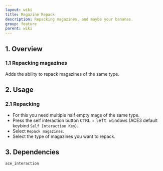 ```yaml
---
layout: wiki
title: Magazine Repack
description: Repacking magazines, and maybe your bananas.
group: feature
parent: wiki
---
```


## 1. Overview

### 1.1 Repacking magazines
Adds the ability to repack magazines of the same type.


## 2. Usage

### 2.1 Repacking
- For this you need multiple half empty mags of the same type.
- Press the self interaction button <kbd>CTRL</kbd> + <kbd>left windows</kbd> (ACE3 default keybind `Self Interaction Key`).
- Select `Repack magazines`.
- Select the type of magazines you want to repack.

## 3. Dependencies

`ace_interaction`
